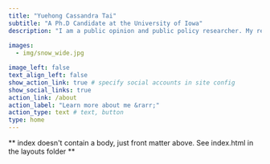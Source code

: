 ```yaml
---
title: "Yuehong Cassandra Tai"
subtitle: "A Ph.D Candidate at the University of Iowa"
description: "I am a public opinion and public policy researcher. My research leverages comparative public opinion data to study public policy outcomes across countries and over time, and I support comparative studies by building comparative public opinion database."
  
images:
  - img/snow_wide.jpg

image_left: false
text_align_left: false
show_action_link: true # specify social accounts in site config
show_social_links: true
action_link: /about
action_label: "Learn more about me &rarr;"
action_type: text # text, button
type: home
---
```


** index doesn't contain a body, just front matter above.
See index.html in the layouts folder **
